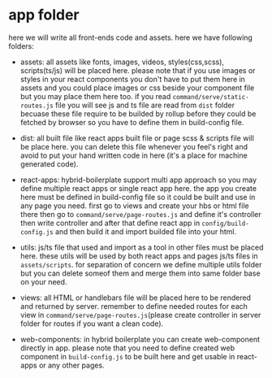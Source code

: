 # app folder
here we will write all front-ends code and assets.
here we have following folders:
- assets: all assets like fonts, images, videos, styles(css,scss), scripts(ts/js) will be placed here. please note that if you use images or styles in your react components you don't have to put them here in assets and you could place images or css beside your component file but you may place them here too. if you read `command/serve/static-routes.js` file you will see js and ts file are read from `dist` folder becuase these file require to be builded by rollup before they could be fetched by browser so you have to define them in build-config file.

- dist: all built file like react apps built file or page scss & scripts file will be place here. you can delete this file whenever you feel's right and avoid to put your hand written code in here (it's a place for machine generated code).

- react-apps: hybrid-boilerplate support multi app approach so you may define multiple react apps or single react app here. the app you create here must be defined in build-config file so it could be built and use in any page you need. first go to views and create your hbs or html file there then go to `command/serve/page-routes.js` and define it's controller then write controller and after that define react app in `config/build-config.js` and then build it and import builded file into your html.

- utils: js/ts file that used and import as a tool in other files must be placed here. these utils will be used by both react apps and pages js/ts files in `assets/scripts`. for separation of concern we define multiple utils folder but you can delete someof them and merge them into same folder base on your need.

- views: all HTML or handlebars file will be placed here to be rendered and returned by server. remember to define needed routes for each view in  `command/serve/page-routes.js`(please create controller in server folder for routes if you want a clean code).

- web-components: in hybrid boilerplate you can create web-component directly in app. please note that you need to define created web component in `build-config.js` to be built here and get usable in react-apps or any other pages.